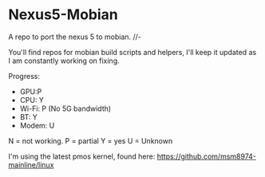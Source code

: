 # Nexus5-Mobian
A repo to port the nexus 5 to mobian. 
//-

You'll find repos for mobian build scripts and helpers, I'll keep it updated as I am constantly working on fixing.

Progress:
- GPU:P
- CPU: Y
- Wi-Fi: P (No 5G bandwidth)
- BT: Y
- Modem: U

N = not working.
P = partial
Y = yes
U = Unknown


I'm using the latest pmos kernel, found here:
https://github.com/msm8974-mainline/linux

